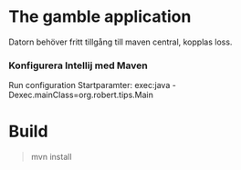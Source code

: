 # The gamble application

Datorn behöver fritt tillgång till maven central, kopplas loss.

### Konfigurera Intellij med Maven
Run configuration
Startparamter: exec:java -Dexec.mainClass=org.robert.tips.Main

# Build
> mvn install 